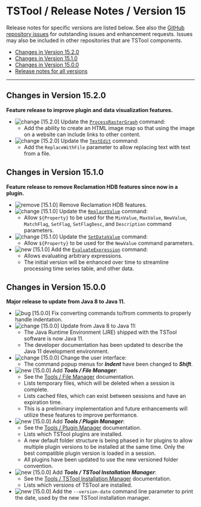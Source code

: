 # TSTool / Release Notes / Version 15 #

Release notes for specific versions are listed below.
See also the [GitHub repository issues](https://github.com/OpenCDSS/cdss-app-tstool-main/issues)
for outstanding issues and enhancement requests.
Issues may also be included in other repositories that are TSTool components.

*   [Changes in Version 15.2.0](#changes-in-version-1520)
*   [Changes in Version 15.1.0](#changes-in-version-1510)
*   [Changes in Version 15.0.0](#changes-in-version-1500)
*   [Release notes for all versions](release-notes.md)

----------

## Changes in Version 15.2.0 ##

**Feature release to improve plugin and data visualization features.**

*   ![change](change.png) [15.2.0] Update the [`ProcessRasterGraph`](../command-ref/ProcessRasterGraph/ProcessRasterGraph.md) command:
    +   Add the ability to create an HTML image map so that using the image on a website can include links to other content.
*   ![change](change.png) [15.2.0] Update the [`TextEdit`](../command-ref/TextEdit/TextEdit.md) command:
    +   Add the `ReplaceWithFile` parameter to allow replacing text with text from a file.

## Changes in Version 15.1.0 ##

**Feature release to remove Reclamation HDB features since now in a plugin.**

*   ![remove](remove.png) [15.1.0] Remove Reclamation HDB features.
*   ![change](change.png) [15.1.0] Update the [`ReplaceValue`](../command-ref/ReplaceValue/ReplaceValue.md) command:
    +   Allow `${Property}` to be used for the `MinValue`, `MaxValue`, `NewValue`, `MatchFlag`, `SetFlag`, `SetFlagDesc`, and `Description` command parameters.
*   ![change](change.png) [15.1.0] Update the [`SetDataValue`](../command-ref/SetDataValue/SetDataValue.md) command:
    +   Allow `${Property}` to be used for the `NewValue` command parameters.
*   ![new](new.png) [15.1.0] Add the [`EvaluateExpression`](../command-ref/EvaluateExpression/EvaluateExpression.md) command:
    +   Allows evaluating arbitrary expressions.
    +   The initial version will be enhanced over time to streamline processing time series table, and other data.

## Changes in Version 15.0.0 ##

**Major release to update from Java 8 to Java 11.**

*   ![bug](bug.png) [15.0.0] Fix converting commands to/from comments to properly handle indentation.
*   ![change](change.png) [15.0.0] Update from Java 8 to Java 11:
    +   The Java Runtime Environment (JRE) shipped with the TSTool software is now Java 11.
    +   The developer documentation has been updated to describe the Java 11 development environment.
*   ![change](change.png) [15.0.0] Change the user interface:
    +   The command popup menus for ***Indent*** have been changed to ***Shift***.
*   ![new](new.png) [15.0.0] Add ***Tools / File Manager***:
    +   See the [Tools / File Manager](../tools/tools.md#file-manager) documentation.
    +   Lists temporary files, which will be deleted when a session is complete.
    +   Lists cached files, which can exist between sessions and have an expiration time.
    +   This is a preliminary implementation and future enhancements will utilize these features to improve performance.
*   ![new](new.png) [15.0.0] Add ***Tools / Plugin Manager***:
    +   See the [Tools / Plugin Manager](../tools/tools.md#plugin-manager) documentation.
    +   Lists which TSTool plugins are installed.
    +   A new default folder structure is being phased in for plugins
        to allow multiple plugin versions to be installed at the same time.
        Only the best compatible plugin version is loaded in a session.
    +   All plugins have been updated to use the new versioned folder convention.
*   ![new](new.png) [15.0.0] Add ***Tools / TSTool Installation Manager***:
    +   See the [Tools / TSTool Installation Manager](../tools/tools.md#tstool-installation-manager) documentation.
    +   Lists which versions of TSTool are installed.
*   ![new](new.png) [15.0.0] Add the `--version-date` command line parameter to
    print the date, used by the new TSTool installation manager.
